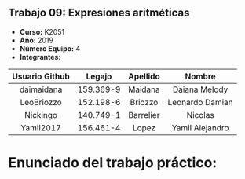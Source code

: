 ## Trabajo 09: Expresiones aritméticas

* **Curso:** K2051
* **Año:** 2019
* **Número Equipo:** 4
* **Integrantes:**

|Usuario Github|Legajo|Apellido|Nombre|
|:------------:|:----:|:------:|:----:|
|daimaidana|159.369-9|Maidana|Daiana Melody|
|LeoBriozzo|152.198-6|Briozzo|Leonardo Damian|
|Nickingo|140.749-1|Barrelier|Nicolas|
|Yamil2017|156.461-4|Lopez|Yamil Alejandro|

# Enunciado del trabajo práctico: 

